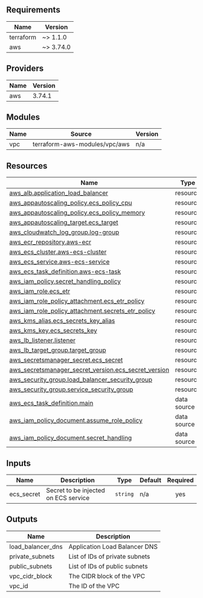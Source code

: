 ## Requirements

| Name | Version |
|------|---------|
| terraform | ~> 1.1.0 |
| aws | ~> 3.74.0 |

## Providers

| Name | Version |
|------|---------|
| aws | 3.74.1 |

## Modules

| Name | Source | Version |
|------|--------|---------|
| vpc | terraform-aws-modules/vpc/aws | n/a |

## Resources

| Name | Type |
|------|------|
| [aws_alb.application_load_balancer](https://registry.terraform.io/providers/hashicorp/aws/latest/docs/resources/alb) | resource |
| [aws_appautoscaling_policy.ecs_policy_cpu](https://registry.terraform.io/providers/hashicorp/aws/latest/docs/resources/appautoscaling_policy) | resource |
| [aws_appautoscaling_policy.ecs_policy_memory](https://registry.terraform.io/providers/hashicorp/aws/latest/docs/resources/appautoscaling_policy) | resource |
| [aws_appautoscaling_target.ecs_target](https://registry.terraform.io/providers/hashicorp/aws/latest/docs/resources/appautoscaling_target) | resource |
| [aws_cloudwatch_log_group.log-group](https://registry.terraform.io/providers/hashicorp/aws/latest/docs/resources/cloudwatch_log_group) | resource |
| [aws_ecr_repository.aws-ecr](https://registry.terraform.io/providers/hashicorp/aws/latest/docs/resources/ecr_repository) | resource |
| [aws_ecs_cluster.aws-ecs-cluster](https://registry.terraform.io/providers/hashicorp/aws/latest/docs/resources/ecs_cluster) | resource |
| [aws_ecs_service.aws-ecs-service](https://registry.terraform.io/providers/hashicorp/aws/latest/docs/resources/ecs_service) | resource |
| [aws_ecs_task_definition.aws-ecs-task](https://registry.terraform.io/providers/hashicorp/aws/latest/docs/resources/ecs_task_definition) | resource |
| [aws_iam_policy.secret_handling_policy](https://registry.terraform.io/providers/hashicorp/aws/latest/docs/resources/iam_policy) | resource |
| [aws_iam_role.ecs_etr](https://registry.terraform.io/providers/hashicorp/aws/latest/docs/resources/iam_role) | resource |
| [aws_iam_role_policy_attachment.ecs_etr_policy](https://registry.terraform.io/providers/hashicorp/aws/latest/docs/resources/iam_role_policy_attachment) | resource |
| [aws_iam_role_policy_attachment.secrets_etr_policy](https://registry.terraform.io/providers/hashicorp/aws/latest/docs/resources/iam_role_policy_attachment) | resource |
| [aws_kms_alias.ecs_secrets_key_alias](https://registry.terraform.io/providers/hashicorp/aws/latest/docs/resources/kms_alias) | resource |
| [aws_kms_key.ecs_secrets_key](https://registry.terraform.io/providers/hashicorp/aws/latest/docs/resources/kms_key) | resource |
| [aws_lb_listener.listener](https://registry.terraform.io/providers/hashicorp/aws/latest/docs/resources/lb_listener) | resource |
| [aws_lb_target_group.target_group](https://registry.terraform.io/providers/hashicorp/aws/latest/docs/resources/lb_target_group) | resource |
| [aws_secretsmanager_secret.ecs_secret](https://registry.terraform.io/providers/hashicorp/aws/latest/docs/resources/secretsmanager_secret) | resource |
| [aws_secretsmanager_secret_version.ecs_secret_version](https://registry.terraform.io/providers/hashicorp/aws/latest/docs/resources/secretsmanager_secret_version) | resource |
| [aws_security_group.load_balancer_security_group](https://registry.terraform.io/providers/hashicorp/aws/latest/docs/resources/security_group) | resource |
| [aws_security_group.service_security_group](https://registry.terraform.io/providers/hashicorp/aws/latest/docs/resources/security_group) | resource |
| [aws_ecs_task_definition.main](https://registry.terraform.io/providers/hashicorp/aws/latest/docs/data-sources/ecs_task_definition) | data source |
| [aws_iam_policy_document.assume_role_policy](https://registry.terraform.io/providers/hashicorp/aws/latest/docs/data-sources/iam_policy_document) | data source |
| [aws_iam_policy_document.secret_handling](https://registry.terraform.io/providers/hashicorp/aws/latest/docs/data-sources/iam_policy_document) | data source |

## Inputs

| Name | Description | Type | Default | Required |
|------|-------------|------|---------|:--------:|
| ecs_secret | Secret to be injected on ECS service | `string` | n/a | yes |

## Outputs

| Name | Description |
|------|-------------|
| load_balancer_dns | Application Load Balancer DNS |
| private_subnets | List of IDs of private subnets |
| public_subnets | List of IDs of public subnets |
| vpc_cidr_block | The CIDR block of the VPC |
| vpc_id | The ID of the VPC |
